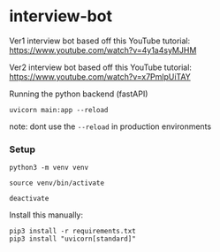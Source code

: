 # interview-bot


Ver1 interview bot based off this YouTube tutorial: https://www.youtube.com/watch?v=4y1a4syMJHM

Ver2 interview bot based off this YouTube tutorial: https://www.youtube.com/watch?v=x7PmlpUiTAY 

Running the python backend (fastAPI)
```
uvicorn main:app --reload
```
note: dont use the `--reload` in production environments

### Setup
```
python3 -m venv venv 
```
```
source venv/bin/activate
```
```
deactivate
```

Install this manually:
```
pip3 install -r requirements.txt  
pip3 install "uvicorn[standard]" 
```